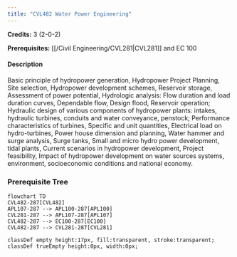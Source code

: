 ```yaml
---
title: "CVL482 Water Power Engineering"
---
```

**Credits:** 3 (2-0-2)

**Prerequisites:** [[/Civil Engineering/CVL281|CVL281]] and EC 100

#### Description
Basic principle of hydropower generation, Hydropower Project Planning, Site selection, Hydropower development schemes, Reservoir storage, Assessment of power potential, Hydrologic analysis: Flow duration and load duration curves, Dependable flow, Design flood, Reservoir operation; Hydraulic design of various components of hydropower plants: intakes, hydraulic turbines, conduits and water conveyance, penstock; Performance characteristics of turbines, Specific and unit quantities, Electrical load on hydro-turbines, Power house dimension and planning, Water hammer and surge analysis, Surge tanks, Small and micro hydro power development, tidal plants, Current scenarios in hydropower development, Project feasibility, Impact of hydropower development on water sources systems, environment, socioeconomic conditions and national economy.

### Prerequisite Tree

```mermaid
flowchart TD
CVL482-287[CVL482]
APL107-287 --> APL100-287[APL100]
CVL281-287 --> APL107-287[APL107]
CVL482-287 --> EC100-287[EC100]
CVL482-287 --> CVL281-287[CVL281]

classDef empty height:17px, fill:transparent, stroke:transparent;
classDef trueEmpty height:0px, width:0px;
```